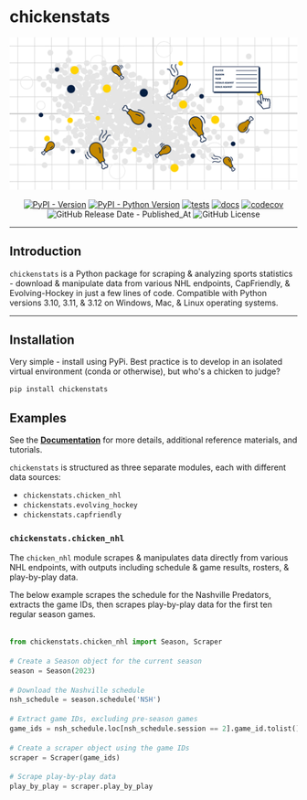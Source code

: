 # chickenstats

<div style="text-align: center;">

[![Hero image - scatter plot with drumsticks and tooltips](assets/hero_white.png)](https://chickenstats.com)

[![PyPI - Version](https://img.shields.io/pypi/v/chickenstats?color=BrightGreen)](https://pypi.org/project/chickenstats)
[![PyPI - Python Version](https://img.shields.io/pypi/pyversions/chickenstats?color=BrightGreen)](https://pypi.org/project/chickenstats)
[![tests](https://github.com/chickenandstats/chickenstats/actions/workflows/tests.yml/badge.svg)](https://github.com/chickenandstats/chickenstats/actions/workflows/tests.yml)
[![docs](https://github.com/chickenandstats/chickenstats/actions/workflows/docs.yml/badge.svg)](https://github.com/chickenandstats/chickenstats/actions/workflows/docs.yml)
[![codecov](https://codecov.io/gh/chickenandstats/chickenstats/graph/badge.svg?token=Z1ETX5L8FL)](https://codecov.io/gh/chickenandstats/chickenstats)
![GitHub Release Date - Published_At](https://img.shields.io/github/release-date/chickenandstats/chickenstats?color=BrightGreen)
![GitHub License](https://img.shields.io/github/license/chickenandstats/chickenstats?color=BrightGreen)

</div>

---

## Introduction

`chickenstats` is a Python package for scraping & analyzing sports statistics - download & manipulate data from various
NHL endpoints, CapFriendly, & Evolving-Hockey in just a few lines of code. Compatible with Python
versions 3.10, 3.11, & 3.12 on Windows, Mac, & Linux operating systems.

---

## Installation

Very simple - install using PyPi. Best practice is to develop in an isolated virtual environment (conda or otherwise),
but who's a chicken to judge?

```sh
pip install chickenstats
```

## Examples

See the [**Documentation**](https://chickenstats.com) for more details,
additional reference materials, and tutorials.

`chickenstats` is structured as three separate modules, each with different data sources:
* `chickenstats.chicken_nhl`
* `chickenstats.evolving_hockey`
* `chickenstats.capfriendly`

### `chickenstats.chicken_nhl`

The `chicken_nhl` module scrapes & manipulates data directly from various NHL endpoints, with outputs including schedule &
game results, rosters, & play-by-play data. 

The below example scrapes the schedule for the Nashville Predators, extracts the game IDs, then
scrapes play-by-play data for the first ten regular season games.

```python

from chickenstats.chicken_nhl import Season, Scraper

# Create a Season object for the current season
season = Season(2023)

# Download the Nashville schedule
nsh_schedule = season.schedule('NSH')

# Extract game IDs, excluding pre-season games
game_ids = nsh_schedule.loc[nsh_schedule.session == 2].game_id.tolist()[:10]

# Create a scraper object using the game IDs
scraper = Scraper(game_ids)

# Scrape play-by-play data
play_by_play = scraper.play_by_play
```

 
